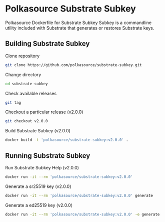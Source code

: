 # Polkasource Substrate Subkey
Polkasource Dockerfile for Substrate Subkey
Subkey is a commandline utility included with Substrate that generates or restores Substrate keys. 

## Building Substrate Subkey
Clone repository
```bash
git clone https://github.com/polkasource/substrate-subkey.git
```

Change directory
```bash
cd substrate-subkey
```

Check available releases
```bash
git tag
```

Checkout a particular release (v2.0.0)
```bash
git checkout v2.0.0
```

Build Substrate Subkey (v2.0.0)
```bash
docker build -t 'polkasource/substrate-subkey:v2.0.0' .
```

## Running Substrate Subkey
Run Substrate Subkey Help (v2.0.0)
```bash
docker run -it --rm 'polkasource/substrate-subkey:v2.0.0'
```

Generate a sr25519 key (v2.0.0)
```bash
docker run -it --rm 'polkasource/substrate-subkey:v2.0.0' generate
```

Generate a ed25519 key (v2.0.0)
```bash
docker run -it --rm 'polkasource/substrate-subkey:v2.0.0' -e generate
```